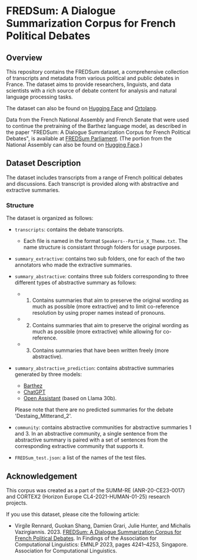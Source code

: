 # FREDSum: A Dialogue Summarization Corpus for French Political Debates

## Overview

This repository contains the FREDSum dataset, a comprehensive collection of transcripts and metadata from various political and public debates in France. The dataset aims to provide researchers, linguists, and data scientists with a rich source of debate content for analysis and natural language processing tasks.

The dataset can also be found on [Hugging Face](https://huggingface.co/datasets/linagora/FREDSum) and [Ortolang](https://hdl.handle.net/11403/fredsum).

Data from the French National Assembly and French Senate that were used to continue the pretraining of the Barthez language model, as described in the paper "FREDSum: A Dialogue Summarization Corpus for French Political Debates", is available at [FREDSum Parliament](https://hdl.handle.net/11403/fredsum-parliament). (The portion from the National Assembly can also be found on [Hugging Face](https://huggingface.co/datasets/OpenLLM-France/Claire-Dialogue-French-0.1/tree/main/FR).)


## Dataset Description

The dataset includes transcripts from a range of French political debates and discussions. Each transcript is provided along with abstractive and extractive summaries.

### Structure

The dataset is organized as follows:

- `transcripts`: contains the debate transcripts.
  - Each file is named in the format `Speakers--Partie_X_Theme.txt`. The name structure is consistant through folders for usage purposes.
- `summary_extractive`: contains two sub folders, one for each of the two annotators who made the extractive summaries.
- `summary_abstractive`: contains three sub folders corresponding to three different types of abstractive summary as follows:
	- 1) Contains summaries that aim to preserve the original wording as much as possible (more extractive) and to limit co-reference resolution by using proper names instead of pronouns.
	- 2) Contains summaries that aim to preserve the original wording as much as possible (more extractive) while allowing for co-reference.
	- 3) Contains summaries that have been written freely (more abstractive).
- `summary_abstractive_prediction`: contains abstractive summaries generated by three models: 
	- [Barthez](https://aclanthology.org/2021.emnlp-main.740.pdf)
	- [ChatGPT](https://chat.openai.com/)
	- [Open Assistant](https://github.com/LAION-AI/Open-Assistant) (based on Llama 30b). 

	Please note that there are no predicted summaries for the debate 'Destaing_Mitterand_2'.
- `community`: contains abstractive communities for abstractive summaries 1 and 3. In an abstractive community, a single sentence from the abstractive summary is paired with a set of sentences from the corresponding extractive community that supports it. 
- `FREDSum_test.json`: a list of the names of the test files.



## Acknowledgement

This corpus was created as a part of the SUMM-RE (ANR-20-CE23-0017) and CORTEX2 (Horizon Europe CL4-2021-HUMAN-01-25) research projects.

If you use this dataset, please cite the following article:

- Virgile Rennard, Guokan Shang, Damien Grari, Julie Hunter, and Michalis Vazirgiannis. 2023. [FREDSum: A Dialogue Summarization Corpus for French Political Debates](https://aclanthology.org/2023.findings-emnlp.280). In Findings of the Association for Computational Linguistics: EMNLP 2023, pages 4241–4253, Singapore. Association for Computational Linguistics.

